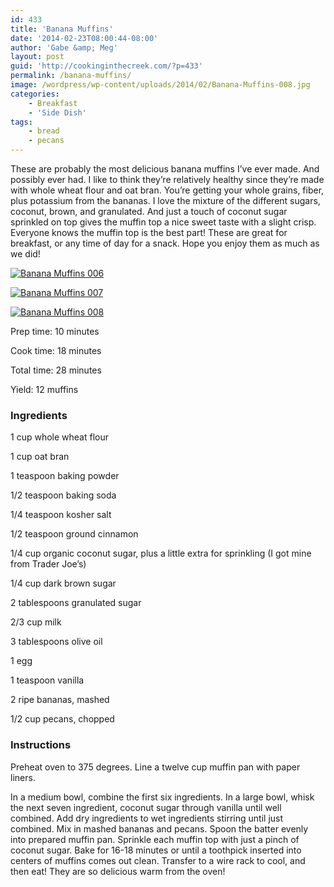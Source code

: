 ```yaml
---
id: 433
title: 'Banana Muffins'
date: '2014-02-23T08:00:44-08:00'
author: 'Gabe &amp; Meg'
layout: post
guid: 'http://cookinginthecreek.com/?p=433'
permalink: /banana-muffins/
image: /wordpress/wp-content/uploads/2014/02/Banana-Muffins-008.jpg
categories:
    - Breakfast
    - 'Side Dish'
tags:
    - bread
    - pecans
---
```


These are probably the most delicious banana muffins I’ve ever made. And possibly ever had. I like to think they’re relatively healthy since they’re made with whole wheat flour and oat bran. You’re getting your whole grains, fiber, plus potassium from the bananas. I love the mixture of the different sugars, coconut, brown, and granulated. And just a touch of coconut sugar sprinkled on top gives the muffin top a nice sweet taste with a slight crisp. Everyone knows the muffin top is the best part! These are great for breakfast, or any time of day for a snack. Hope you enjoy them as much as we did!

[![Banana Muffins 006](http://cookinginthecreek.com/wordpress/wp-content/uploads/2014/02/Banana-Muffins-006-1024x681.jpg)](http://cookinginthecreek.com/wordpress/wp-content/uploads/2014/02/Banana-Muffins-006.jpg)

[![Banana Muffins 007](http://cookinginthecreek.com/wordpress/wp-content/uploads/2014/02/Banana-Muffins-007-1024x682.jpg)](http://cookinginthecreek.com/wordpress/wp-content/uploads/2014/02/Banana-Muffins-007.jpg)

[![Banana Muffins 008](http://cookinginthecreek.com/wordpress/wp-content/uploads/2014/02/Banana-Muffins-008-1024x681.jpg)](http://cookinginthecreek.com/wordpress/wp-content/uploads/2014/02/Banana-Muffins-008.jpg)

Prep time: 10 minutes

Cook time: 18 minutes

Total time: 28 minutes

Yield: 12 muffins

### Ingredients

1 cup whole wheat flour

1 cup oat bran

1 teaspoon baking powder

1/2 teaspoon baking soda

1/4 teaspoon kosher salt

1/2 teaspoon ground cinnamon

1/4 cup organic coconut sugar, plus a little extra for sprinkling (I got mine from Trader Joe’s)

1/4 cup dark brown sugar

2 tablespoons granulated sugar

2/3 cup milk

3 tablespoons olive oil

1 egg

1 teaspoon vanilla

2 ripe bananas, mashed

1/2 cup pecans, chopped

### Instructions

Preheat oven to 375 degrees. Line a twelve cup muffin pan with paper liners.

In a medium bowl, combine the first six ingredients. In a large bowl, whisk the next seven ingredient, coconut sugar through vanilla until well combined. Add dry ingredients to wet ingredients stirring until just combined. Mix in mashed bananas and pecans. Spoon the batter evenly into prepared muffin pan. Sprinkle each muffin top with just a pinch of coconut sugar. Bake for 16-18 minutes or until a toothpick inserted into centers of muffins comes out clean. Transfer to a wire rack to cool, and then eat! They are so delicious warm from the oven!